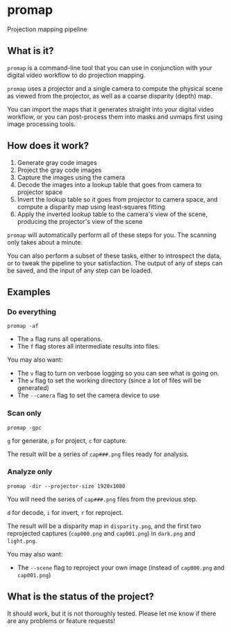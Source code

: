 # promap
Projection mapping pipeline

## What is it?

`promap` is a command-line tool that you can use
in conjunction with your digital video workflow
to do projection mapping.

`promap` uses a projector and a single camera
to compute the physical scene as viewed from the projector,
as well as a coarse disparity (depth) map.

You can import the maps that it generates straight into your digital video workflow,
or you can post-process them into masks and uvmaps first using image processing tools.

## How does it work?

1. Generate gray code images
2. Project the gray code images
3. Capture the images using the camera
4. Decode the images into a lookup table that goes from camera to projector space
5. Invert the lookup table so it goes from projector to camera space, and compute a disparity map using least-squares fitting
6. Apply the inverted lookup table to the camera's view of the scene, producing the projector's view of the scene

`promap` will automatically perform all of these steps for you.
The scanning only takes about a minute.

You can also perform a subset of these tasks,
either to introspect the data,
or to tweak the pipeline to your satisfaction.
The output of any of steps can be saved,
and the input of any step can be loaded.

## Examples

### Do everything

```
promap -af
```

* The `a` flag runs all operations.
* The `f` flag stores all intermediate results into files.

You may also want:

* The `v` flag to turn on verbose logging so you can see what is going on.
* The `w` flag to set the working directory (since a lot of files will be generated)
* The `--camera` flag to set the camera device to use

### Scan only

```
promap -gpc
```

`g` for generate, `p` for project, `c` for capture.

The result will be a series of `cap###.png` files ready for analysis.

### Analyze only

```
promap -dir --projector-size 1920x1080
```

You will need the series of `cap###.png` files from the previous step.

`d` for decode, `i` for invert, `r` for reproject.

The result will be a disparity map in `disparity.png`,
and the first two reprojected captures (`cap000.png` and `cap001.png`) in `dark.png` and `light.png`.

You may also want:

* The `--scene` flag to reproject your own image (instead of `cap000.png` and `cap001.png`)

## What is the status of the project?

It should work, but it is not thoroughly tested. Please let me know if there are any problems or feature requests!
